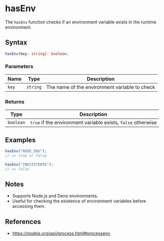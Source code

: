 # hasEnv

The `hasEnv` function checks if an environment variable exists in the runtime environment.

## Syntax

```typescript
hasEnv(key: string): boolean;
```

### Parameters

| Name     | Type      | Description                                   |
| -------- | --------- | --------------------------------------------- |
| `key`    | `string`  | The name of the environment variable to check |

### Returns

| Type       | Description                                                        |
| ---------- | ------------------------------------------------------------------ |
| `boolean`  | `true` if the environment variable exists, `false` otherwise       |

## Examples

```typescript
hasEnv("NODE_ENV");
// => true or false

hasEnv("INEXISTENTE");
// => false
```

## Notes

* Supports Node.js and Deno environments.
* Useful for checking the existence of environment variables before accessing them.

## References

* https://nodejs.org/api/process.html#processenv